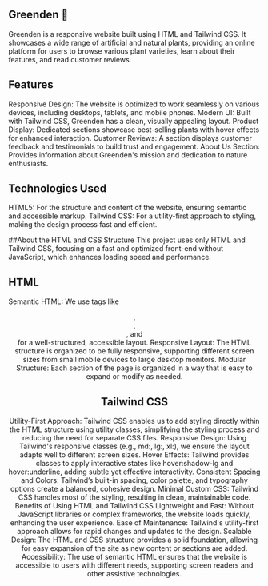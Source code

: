 ## Greenden 🌱
Greenden is a responsive website built using HTML and Tailwind CSS. It showcases a wide range of artificial and natural plants, providing an online platform for users to browse various plant varieties, learn about their features, and read customer reviews.


## Features
Responsive Design: The website is optimized to work seamlessly on various devices, including desktops, tablets, and mobile phones.
Modern UI: Built with Tailwind CSS, Greenden has a clean, visually appealing layout.
Product Display: Dedicated sections showcase best-selling plants with hover effects for enhanced interaction.
Customer Reviews: A section displays customer feedback and testimonials to build trust and engagement.
About Us Section: Provides information about Greenden's mission and dedication to nature enthusiasts.

## Technologies Used
HTML5: For the structure and content of the website, ensuring semantic and accessible markup.
Tailwind CSS: For a utility-first approach to styling, making the design process fast and efficient.

##About the HTML and CSS Structure
This project uses only HTML and Tailwind CSS, focusing on a fast and optimized front-end without JavaScript, which enhances loading speed and performance.

## HTML
Semantic HTML: We use tags like <header>, <nav>, <section>, and <footer> for a well-structured, accessible layout.
Responsive Layout: The HTML structure is organized to be fully responsive, supporting different screen sizes from small mobile devices to large desktop monitors.
Modular Structure: Each section of the page is organized in a way that is easy to expand or modify as needed.

## Tailwind CSS
Utility-First Approach: Tailwind CSS enables us to add styling directly within the HTML structure using utility classes, simplifying the styling process and reducing the need for separate CSS files.
Responsive Design: Using Tailwind's responsive classes (e.g., md:, lg:, xl:), we ensure the layout adapts well to different screen sizes.
Hover Effects: Tailwind provides classes to apply interactive states like hover:shadow-lg and hover:underline, adding subtle yet effective interactivity.
Consistent Spacing and Colors: Tailwind’s built-in spacing, color palette, and typography options create a balanced, cohesive design.
Minimal Custom CSS: Tailwind CSS handles most of the styling, resulting in clean, maintainable code.
Benefits of Using HTML and Tailwind CSS
Lightweight and Fast: Without JavaScript libraries or complex frameworks, the website loads quickly, enhancing the user experience.
Ease of Maintenance: Tailwind's utility-first approach allows for rapid changes and updates to the design.
Scalable Design: The HTML and CSS structure provides a solid foundation, allowing for easy expansion of the site as new content or sections are added.
Accessibility: The use of semantic HTML ensures that the website is accessible to users with different needs, supporting screen readers and other assistive technologies.
